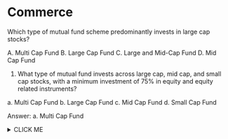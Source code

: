 # Commerce
Which type of mutual fund scheme predominantly invests in large cap stocks?

A. Multi Cap Fund 
B. Large Cap Fund 
C. Large and Mid-Cap Fund 
D. Mid Cap Fund

1. What type of mutual fund invests across large cap, mid cap, and small cap stocks, with a minimum investment of 75% in equity and equity related instruments?

a. Multi Cap Fund
b. Large Cap Fund
c. Mid Cap Fund
d. Small Cap Fund

Answer: a. Multi Cap Fund



<details><summary>CLICK ME</summary>
<p>

#### We can hide anything, even code!

```ruby
   puts "Hello World"
```
## Question: What is the capital of France?
- A) Paris
- B) Berlin
- C) Madrid
- D) Rome
<details><summary>CLICK ME</summary>
<p>

#### We can hide anything, even code!

```ruby
   Answer: A

```






